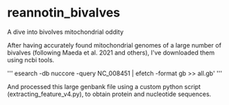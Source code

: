 # reannotin_bivalves
A dive into bivolves mitochondrial oddity

After having accurately found mitochondrial genomes of a large number of bivalves (following Maeda et al. 2021 and others), I've downloaded them using ncbi tools.

'''
esearch -db nuccore -query NC_008451 | efetch -format gb >> all.gb'
'''

And processed this large genbank file using  a custom python script (extracting_feature_v4.py), to obtain protein and nucleotide sequences.
